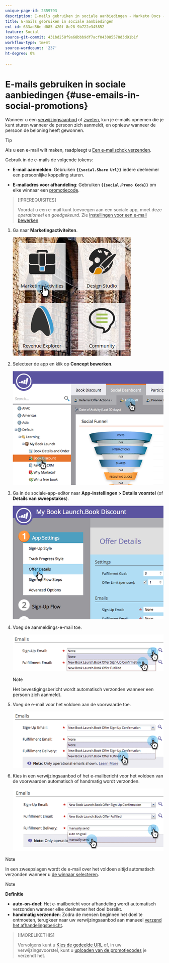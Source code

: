 ```yaml
---
unique-page-id: 2359793
description: E-mails gebruiken in sociale aanbiedingen - Marketo Docs - Productdocumentatie
title: E-mails gebruiken in sociale aanbiedingen
exl-id: 633ad86e-d085-420f-8e28-9b722e345852
feature: Social
source-git-commit: 431bd258f9a68bbb9df7acf043085578d3d91b1f
workflow-type: tm+mt
source-wordcount: '237'
ht-degree: 0%

---
```


# E-mails gebruiken in sociale aanbiedingen {#use-emails-in-social-promotions}

Wanneer u een [verwijzingsaanbod](/help/marketo/product-docs/demand-generation/social/referral-offers/create-a-referral-offer.md) of [zweten](/help/marketo/product-docs/demand-generation/social/sweepstakes/create-sweepstakes.md), kun je e-mails opnemen die je kunt sturen wanneer de persoon zich aanmeldt, en opnieuw wanneer de persoon de beloning heeft gewonnen.

>[!TIP]
>
>Als u een e-mail wilt maken, raadpleegt u [Een e-mailschok verzenden](/help/marketo/getting-started/quick-wins/send-an-email.md).

Gebruik in de e-mails de volgende tokens:

* **E-mail aanmelden**: Gebruiken **`{{social.Share Url}}`** iedere deelnemer een persoonlijke koppeling sturen.

* **E-mailadres voor afhandeling**: Gebruiken **`{{social.Promo Code}}`** om elke winnaar een [promotiecode](/help/marketo/product-docs/demand-generation/social/social-functions/use-promo-codes-for-offer-fulfillment.md).

>[!PREREQUISITES]
>
>Voordat u een e-mail kunt toevoegen aan een sociale app, moet deze _operationeel_ en _goedgekeurd_. Zie [Instellingen voor een e-mail bewerken](/help/marketo/product-docs/email-marketing/general/functions-in-the-editor/make-an-email-operational.md).

1. Ga naar **Marketingactiviteiten**.

   ![](assets/ma.png)

1. Selecteer de app en klik op **Concept bewerken**.

   ![](assets/image2014-9-19-16-3a12-3a33.png)

1. Ga in de sociale-app-editor naar **App-instellingen > Details voorstel** (of **Details van sweepstakes**).

   ![](assets/image2014-9-19-16-3a12-3a41.png)

1. Voeg de aanmeldings-e-mail toe.

   ![](assets/image2014-9-19-16-3a12-3a49.png)

   >[!NOTE]
   >
   >Het bevestigingsbericht wordt automatisch verzonden wanneer een persoon zich aanmeldt.

1. Voeg de e-mail voor het voldoen aan de voorwaarde toe.

   ![](assets/image2014-9-19-16-3a15-3a26.png)

1. Kies in een verwijzingsaanbod of het e-mailbericht voor het voldoen van de voorwaarden automatisch of handmatig wordt verzonden.

   ![](assets/image2014-9-19-16-3a15-3a36.png)

>[!NOTE]
>
>In een zweepslagen wordt de e-mail over het voldoen altijd automatisch verzonden wanneer u [de winnaar selecteren](/help/marketo/product-docs/demand-generation/social/sweepstakes/select-sweepstakes-winners.md).

>[!NOTE]
>
>**Definitie**
>
>* **auto-on-doel**: Het e-mailbericht voor afhandeling wordt automatisch verzonden wanneer elke deelnemer het doel bereikt.
>* **handmatig verzenden**: Zodra de mensen beginnen het doel te ontmoeten, terugkeer naar uw verwijzingsaanbod aan manueel [verzend het afhandelingsbericht](/help/marketo/product-docs/demand-generation/social/referral-offers/send-referral-offer-fulfillment-email.md).
>

>[!MORELIKETHIS]
>
>Vervolgens kunt u [Kies de gedeelde URL](/help/marketo/product-docs/demand-generation/social/social-functions/choose-the-share-url-for-a-social-app.md) of, in uw verwijzingsvoorstel, kunt u [uploaden van de promotiecodes](/help/marketo/product-docs/demand-generation/social/social-functions/use-promo-codes-for-offer-fulfillment.md) je verzendt het.
